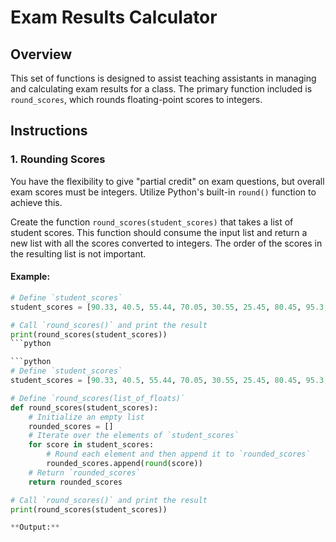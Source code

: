 # Exam Results Calculator

## Overview

This set of functions is designed to assist teaching assistants in managing and calculating exam results for a class. The primary function included is `round_scores`, which rounds floating-point scores to integers.

## Instructions

### 1. Rounding Scores

You have the flexibility to give "partial credit" on exam questions, but overall exam scores must be integers. Utilize Python's built-in `round()` function to achieve this.

Create the function `round_scores(student_scores)` that takes a list of student scores. This function should consume the input list and return a new list with all the scores converted to integers. The order of the scores in the resulting list is not important.

#### Example:

```python
# Define `student_scores`
student_scores = [90.33, 40.5, 55.44, 70.05, 30.55, 25.45, 80.45, 95.3, 38.7, 40.3]

# Call `round_scores()` and print the result
print(round_scores(student_scores))
```python

```python
# Define `student_scores`
student_scores = [90.33, 40.5, 55.44, 70.05, 30.55, 25.45, 80.45, 95.3, 38.7, 40.3]

# Define `round_scores(list_of_floats)`
def round_scores(student_scores):
    # Initialize an empty list
    rounded_scores = []
    # Iterate over the elements of `student_scores`
    for score in student_scores:
        # Round each element and then append it to `rounded_scores`
        rounded_scores.append(round(score))
    # Return `rounded_scores`
    return rounded_scores

# Call `round_scores()` and print the result
print(round_scores(student_scores))

**Output:**




